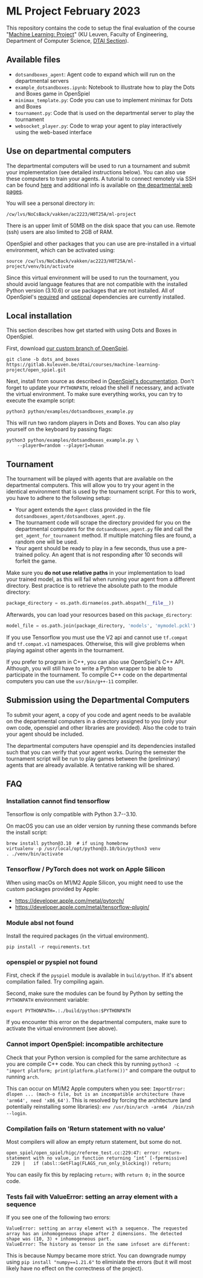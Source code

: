 
# ML Project February 2023

This repository contains the code to setup the final evaluation of the course "[Machine Learning: Project](https://onderwijsaanbod.kuleuven.be/syllabi/e/H0T25AE.htm)" (KU Leuven, Faculty of Engineering, Department of Computer Science, [DTAI Section](https://dtai.cs.kuleuven.be)).


## Available files

- `dotsandboxes_agent`: Agent code to expand which will run on the departmental servers
- `example_dotsandboxes.ipynb`: Notebook to illustrate how to play the Dots and Boxes game in OpenSpiel
- `minimax_template.py`: Code you can use to implement minimax for Dots and Boxes
- `tournament.py`: Code that is used on the departmental server to play the tournament
- `websocket_player.py`: Code to wrap your agent to play interactively using the web-based interface


## Use on departmental computers

The departmental computers will be used to run a tournament and submit your implementation (see detailed instructions below). You can also use these computers to train your agents. A tutorial to connect remotely via SSH can be found [here](ssh.md) and additional info is available on [the departmental web pages](https://system.cs.kuleuven.be/cs/system/wegwijs/computerklas/index-E.shtml).

You will see a personal directory in:

```
/cw/lvs/NoCsBack/vakken/ac2223/H0T25A/ml-project
```

There is an upper limit of 50MB on the disk space that you can use. Remote (ssh) users are also limited to 2GB of RAM.

OpenSpiel and other packages that you can use are pre-installed in a virtual environment, which can be activated using:

```
source /cw/lvs/NoCsBack/vakken/ac2223/H0T25A/ml-project/venv/bin/activate
```

Since this virtual environment will be used to run the tournament, you should avoid language features that are not compatible with the installed Python version (3.10.6) or use packages that are not installed. All of OpenSpiel's [required](https://gitlab.kuleuven.be/dtai/courses/machine-learning-project/open_spiel/-/blob/dots_and_boxes/requirements.txt) and [optional](https://gitlab.kuleuven.be/dtai/courses/machine-learning-project/open_spiel/-/blob/dots_and_boxes/open_spiel/scripts/python_extra_deps.sh) dependencies are currently installed.

## Local installation

This section describes how get started with using Dots and Boxes in OpenSpiel.

First, download [our custom branch of OpenSpiel](https://gitlab.kuleuven.be/dtai/courses/machine-learning-project/open_spiel/-/tree/dots_and_boxes).

```
git clone -b dots_and_boxes https://gitlab.kuleuven.be/dtai/courses/machine-learning-project/open_spiel.git
```

Next, install from source as described in [OpenSpiel's documentation](https://openspiel.readthedocs.io/en/latest/install.html#installation-from-source). Don't forget to update your `PYTHONPATH`, reload the shell if necessary, and activate the virtual environment.
To make sure everything works, you can try to execute the example script:

```
python3 python/examples/dotsandboxes_example.py
```

This will run two random players in Dots and Boxes. You can also play yourself on the keyboard by passing flags:

```
python3 python/examples/dotsandboxes_example.py \ 
    --player0=random --player1=human
```


## Tournament

The tournament will be played with agents that are available on the departmental computers. This will allow you to try your agent in the identical environment that is used by the tournament script. For this to work, you have to adhere to the following setup:

- Your agent extends the `Agent` class provided in the file `dotsandboxes_agent/dotsandboxes_agent.py`.
- The tournament code will scrape the directory provided for you on the departmental computers for the `dotsandboxes_agent.py` file and call the `get_agent_for_tournament` method. If multiple matching files are found, a random one will be used.
- Your agent should be ready to play in a few seconds, thus use a pre-trained policy. An agent that is not responding after 10 seconds will forfeit the game.

Make sure you **do not use relative paths** in your implementation to load your trained model, as this will fail when running your agent from a different directory. Best practice is to retrieve the absolute path to the module directory:

```python
package_directory = os.path.dirname(os.path.abspath(__file__))
```

Afterwards, you can load your resources based on this `package_directory`:

```python
model_file = os.path.join(package_directory, 'models', 'mymodel.pckl')
```

If you use Tensorflow you must use the V2 api and cannot use `tf.compat` and `tf.compat.v1` namespaces. Otherwise, this will give problems when playing against other agents in the tournament.

If you prefer to program in C++, you can also use OpenSpiel's C++ API. Although, you will still have to write a Python wrapper to be able to participate in the tournament. To compile C++ code on the departmental computers you can use the `usr/bin/g++-11` compiler.


## Submission using the Departmental Computers

To submit your agent, a copy of you code and agent needs to be available on the departmental computers in a directory assigned to you (only your own code, openspiel and other libraries are provided). Also the code to train your agent should be included.

The departmental computers have openspiel and its dependencies installed such that you can verify that your agent works. During the semester the tournament script will be run to play games between the (preliminary) agents that are already available. A tentative ranking will be shared.


## FAQ

### Installation cannot find tensorflow

Tensorflow is only compatible with Python 3.7--3.10.

On macOS you can use an older version by running these commands before the install script:

```
brew install python@3.10  # if using homebrew
virtualenv -p /usr/local/opt/python@3.10/bin/python3 venv
. ./venv/bin/activate
```

### Tensorflow / PyTorch does not work on Apple Silicon

When using macOs on M1/M2 Apple Silicon, you might need to use the custom packages provided by Apple:

- https://developer.apple.com/metal/pytorch/
- https://developer.apple.com/metal/tensorflow-plugin/


### Module absl not found

Install the required packages (in the virtual environment).

```
pip install -r requirements.txt
```

### openspiel or pyspiel not found

First, check if the `pyspiel` module is available in `build/python`. If it's absent compilation failed. Try compiling again.

Second, make sure the modules can be found by Python by setting the `PYTHONPATH` environment variable:

```
export PYTHONPATH=.:./build/python:$PYTHONPATH
```

If you encounter this error on the departmental computers, make sure to activate the virtual environment (see above).

### Cannot import OpenSpiel: incompatible architecture

Check that your Python version is compiled for the same architecture as you are compile C++ code. You can check this by running `python3 -c "import platform; print(platform.platform())"` and compare the output to running `arch`.

This can occur on M1/M2 Apple computers when you see: `ImportError: dlopen ... (mach-o file, but is an incompatible architecture (have 'arm64', need 'x86_64')`. This is resolved by forcing the architecture (and potentially reinstalling some libraries): `env /usr/bin/arch -arm64  /bin/zsh --login`.

### Compilation fails on 'Return statement with no value'

Most compilers will allow an empty return statement, but some do not.

```
open_spiel/open_spiel/higc/referee_test.cc:229:47: error: return-statement with no value, in function returning ‘int’ [-fpermissive]
  229 |   if (absl::GetFlag(FLAGS_run_only_blocking)) return;
```

You can easily fix this by replacing `return;` with `return 0;` in the source code.

### Tests fail with ValueError: setting an array element with a sequence

If you see one of the following two errors:

```
ValueError: setting an array element with a sequence. The requested array has an inhomogeneous shape after 2 dimensions. The detected shape was (10, 3) + inhomogeneous part.
ValueError: The history as tensor in the same infoset are different:
```

This is because Numpy became more strict. You can downgrade numpy using `pip install "numpy==1.21.6"` to eliminiate the errors (but it will most likely have no effect on the correctness of the project).
